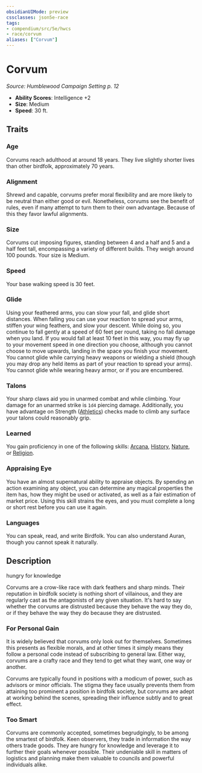 ```yaml
---
obsidianUIMode: preview
cssclasses: json5e-race
tags:
- compendium/src/5e/hwcs
- race/corvum
aliases: ["Corvum"]
---
```

# Corvum
*Source: Humblewood Campaign Setting p. 12*  

- **Ability Scores**: Intelligence +2
- **Size**: Medium
- **Speed**: 30 ft.

## Traits

### Age

Corvums reach adulthood at around 18 years. They live slightly shorter lives than other birdfolk, approximately 70 years.

### Alignment

Shrewd and capable, corvums prefer moral flexibility and are more likely to be neutral than either good or evil. Nonetheless, corvums see the benefit of rules, even if many attempt to turn them to their own advantage. Because of this they favor lawful alignments.

### Size

Corvums cut imposing figures, standing between 4 and a half and 5 and a half feet tall, encompassing a variety of different builds. They weigh around 100 pounds. Your size is Medium.

### Speed

Your base walking speed is 30 feet.

### Glide

Using your feathered arms, you can slow your fall, and glide short distances. When falling you can use your reaction to spread your arms, stiffen your wing feathers, and slow your descent. While doing so, you continue to fall gently at a speed of 60 feet per round, taking no fall damage when you land. If you would fall at least 10 feet in this way, you may fly up to your movement speed in one direction you choose, although you cannot choose to move upwards, landing in the space you finish your movement. You cannot glide while carrying heavy weapons or wielding a shield (though you may drop any held items as part of your reaction to spread your arms). You cannot glide while wearing heavy armor, or if you are encumbered.

### Talons

Your sharp claws aid you in unarmed combat and while climbing. Your damage for an unarmed strike is `1d4` piercing damage. Additionally, you have advantage on Strength ([Athletics](Mechanics/Rules/skills.md#Athletics)) checks made to climb any surface your talons could reasonably grip.

### Learned

You gain proficiency in one of the following skills: [Arcana](Mechanics/Rules/skills.md#Arcana), [History](Mechanics/Rules/skills.md#History), [Nature](Mechanics/Rules/skills.md#Nature), or [Religion](Mechanics/Rules/skills.md#Religion).

### Appraising Eye

You have an almost supernatural ability to appraise objects. By spending an action examining any object, you can determine any magical properties the item has, how they might be used or activated, as well as a fair estimation of market price. Using this skill strains the eyes, and you must complete a long or short rest before you can use it again.

### Languages

You can speak, read, and write Birdfolk. You can also understand Auran, though you cannot speak it naturally.

## Description

hungry for knowledge

Corvums are a crow-like race with dark feathers and sharp minds. Their reputation in birdfolk society is nothing short of villainous, and they are regularly cast as the antagonists of any given situation. It's hard to say whether the corvums are distrusted because they behave the way they do, or if they behave the way they do because they are distrusted.

### For Personal Gain

It is widely believed that corvums only look out for themselves. Sometimes this presents as flexible morals, and at other times it simply means they follow a personal code instead of subscribing to general law. Either way, corvums are a crafty race and they tend to get what they want, one way or another.

Corvums are typically found in positions with a modicum of power, such as advisors or minor officials. The stigma they face usually prevents them from attaining too prominent a position in birdfolk society, but corvums are adept at working behind the scenes, spreading their influence subtly and to great effect.

### Too Smart

Corvums are commonly accepted, sometimes begrudgingly, to be among the smartest of birdfolk. Keen observers, they trade in information the way others trade goods. They are hungry for knowledge and leverage it to further their goals whenever possible. Their undeniable skill in matters of logistics and planning make them valuable to councils and powerful individuals alike.